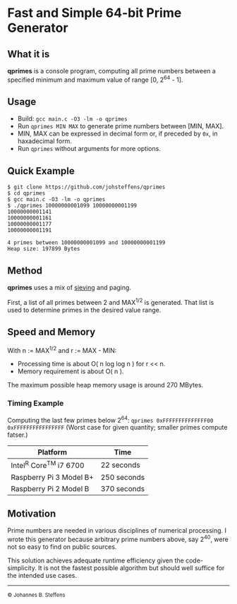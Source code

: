 # Fast and Simple 64-bit Prime Generator

## What it is

**qprimes** is a console program, computing all prime numbers 
between a specified minimum and maximum value of range [0, 2<sup>64</sup> - 1].

## Usage

   * Build: `gcc main.c -O3 -lm -o qprimes`
   * Run `qprimes MIN MAX` to generate prime numbers between [MIN, MAX].
   * MIN, MAX can be expressed in decimal form or, if preceded by `0x`, in haxadecimal form.
   * Run `qprimes` without arguments for more options.

## Quick Example

```
$ git clone https://github.com/johsteffens/qprimes
$ cd qprimes
$ gcc main.c -O3 -lm -o qprimes
$ ./qprimes 10000000001099 10000000001199
10000000001141
10000000001161
10000000001177
10000000001191

4 primes between 10000000001099 and 10000000001199
Heap size: 197899 Bytes
```
## Method

**qprimes** uses a mix of [sieving](https://en.wikipedia.org/wiki/Sieve_of_Eratosthenes) 
and paging.

First, a list of all primes between 2 and MAX<sup>1/2</sup> is generated.
That list is used to determine primes in the desired value range.

## Speed and Memory

With n := MAX<sup>1/2</sup> and r := MAX - MIN:

   * Processing time is about O( n log log n ) for r << n.
   * Memory requirement is about O( n ).
   
The maximum possible heap memory usage is around 270 MBytes.
   
### Timing Example

Computing the last few primes below 2<sup>64</sup>:
`qprimes 0xFFFFFFFFFFFFFF00 0xFFFFFFFFFFFFFFFF`
(Worst case for given quantity; smaller primes compute fatser.)

|Platform | Time |
| ------- | ---- |
| Intel<sup>R</sup> Core<sup>TM</sup> i7 6700 |  22 seconds |
| Raspberry Pi 3 Model B+  | 250 seconds | 
| Raspberry Pi 2 Model B   | 370 seconds |

## Motivation

Prime numbers are needed in various disciplines of numerical processing.
I wrote this generator because arbitrary prime numbers above, say 2<sup>40</sup>,
were not so easy to find on public sources.

This solution achieves adequate runtime efficiency given the code-simplicity. 
It is not the fastest possible algorithm but should well suffice for the intended use cases.

------

<sub>&copy; Johannes B. Steffens</sub>

